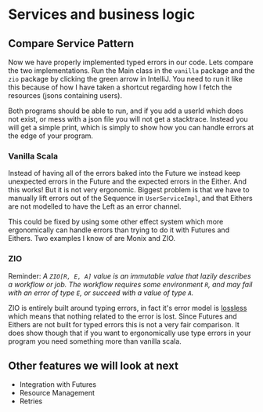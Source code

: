 # Services and business logic

## Compare Service Pattern
Now we have properly implemented typed errors in our code. Lets compare
the two implementations. Run the Main class in the `vanilla` package and the `zio` package by 
clicking the green arrow in IntelliJ. You need to run it like this because of how I have 
taken a shortcut regarding how I fetch the resources (jsons containing users).

Both programs should be able to run, and if you add a userId which does not exist, or mess 
with a json file you will not get a stacktrace. Instead you will get a simple print, which
is simply to show how you can handle errors at the edge of your program.

### Vanilla Scala
Instead of having all of the errors baked into the Future we instead keep unexpected errors
in the Future and the expected errors in the Either. And this works! But it is not very
ergonomic. Biggest problem is that we have to manually lift errors out of the Sequence in
`UserServiceImpl`, and that Eithers are not modelled to have the Left as 
an error channel.

This could be fixed by using some other effect system which more ergonomically can handle 
errors than trying to do it with Futures and Eithers. Two examples I know of are Monix and
ZIO. 

### ZIO
Reminder:
*A `ZIO[R, E, A]` value is an immutable value that lazily describes a workflow or job. The
workflow requires some environment `R`, and may fail with an error of type `E`, or succeed
with a value of type `A`.*

ZIO is entirely built around typing errors, in fact it's error model is
[lossless](https://zio.dev/reference/core/cause) which means that nothing related to the
error is lost.
Since Futures and Eithers are not built for typed errors this is not
a very fair comparison. It does show though that if you want to ergonomically use 
type errors in your program you need something more than vanilla scala. 

## Other features we will look at next
  - Integration with Futures
  - Resource Management
  - Retries
